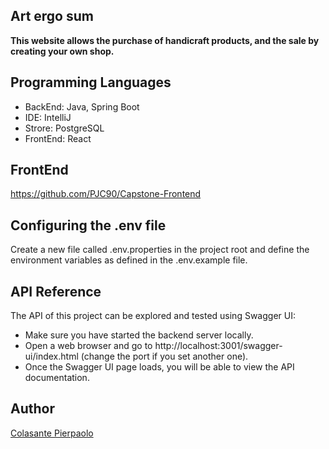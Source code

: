 ## Art ergo sum

**This website allows the purchase of handicraft products, and the sale by creating your own shop.**

## Programming Languages

- BackEnd: Java, Spring Boot
- IDE: IntelliJ
- Strore: PostgreSQL
- FrontEnd: React

## FrontEnd

https://github.com/PJC90/Capstone-Frontend

## Configuring the .env file

Create a new file called .env.properties in the project root and define the environment variables as defined in the .env.example file.

## API Reference

The API of this project can be explored and tested using Swagger UI:

- Make sure you have started the backend server locally. 
- Open a web browser and go to http://localhost:3001/swagger-ui/index.html (change the port if you set another one).
- Once the Swagger UI page loads, you will be able to view the API documentation.

## Author

[Colasante Pierpaolo](https://linkedin.com/in/pierpaolo-colasante-developer)